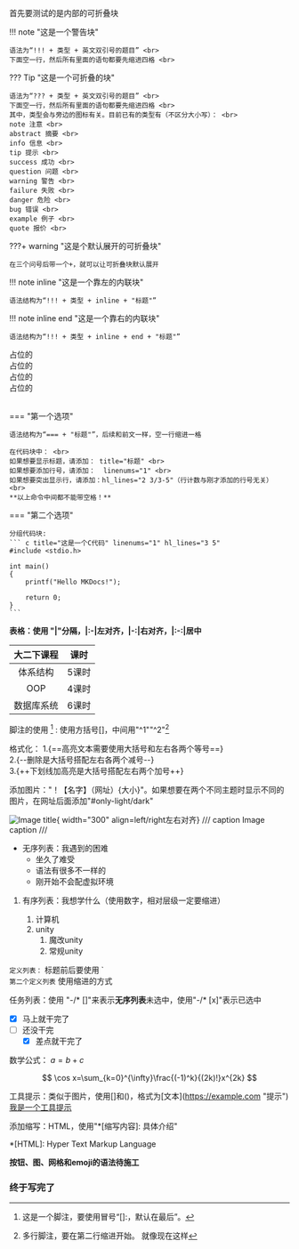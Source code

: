 首先要测试的是内部的可折叠块

!!! note "这是一个警告块"

    语法为“!!! + 类型 + 英文双引号的题目” <br>
    下面空一行，然后所有里面的语句都要先缩进四格 <br>

??? Tip "这是一个可折叠的块"

    语法为“??? + 类型 + 英文双引号的题目” <br>
    下面空一行，然后所有里面的语句都要先缩进四格 <br>
    其中，类型会与旁边的图标有关。目前已有的类型有（不区分大小写）： <br>
    note 注意 <br>
    abstract 摘要 <br>
    info 信息 <br>
    tip 提示 <br>
    success 成功 <br>
    question 问题 <br>
    warning 警告 <br>
    failure 失败 <br>
    danger 危险 <br>
    bug 错误 <br>
    example 例子 <br>
    quote 报价 <br>

???+ warning "这是个默认展开的可折叠块"

    在三个问号后带一个+，就可以让可折叠块默认展开 

!!! note inline "这是一个靠左的内联块"

    语法结构为“!!! + 类型 + inline + "标题"”

!!! note inline end "这是一个靠右的内联块"

    语法结构为“!!! + 类型 + inline + end + "标题"”

占位的 <br>
占位的 <br>
占位的 <br>
占位的 <br>
<br>

=== "第一个选项"

    语法结构为“=== + "标题"”，后续和前文一样，空一行缩进一格

    在代码块中： <br>
    如果想要显示标题，请添加： title="标题" <br>
    如果想要添加行号，请添加：  linenums="1" <br>
    如果想要突出显示行，请添加：hl_lines="2 3/3-5"（行计数与刚才添加的行号无关） <br>
    **以上命令中间都不能带空格！**

=== "第二个选项"

    分组代码块:
    ``` c title="这是一个C代码" linenums="1" hl_lines="3 5"
    #include <stdio.h>

    int main()
    {
        printf("Hello MKDocs!");

        return 0;
    }
    ```
**表格：使用 "|"分隔，|:-|左对齐，|-:|右对齐，|:-:|居中**

| 大二下课程  | 课时 |
|:-----------:|:------:|
|体系结构    | 5课时|
|    OOP    |  4课时|
|  数据库系统|  6课时|

脚注的使用 [^1] : 使用方括号[]，中间用"^1""^2"[^2]
<br>
[^1]: 这是一个脚注，要使用冒号“[]:，默认在最后”。
[^2]: 
    多行脚注，要在第二行缩进开始。
    就像现在这样

格式化：
1.{==高亮文本需要使用大括号和左右各两个等号==} <br>
2.{--删除是大括号搭配左右各两个减号--} <br>
3.{++下划线加高亮是大括号搭配左右两个加号++} <br>

添加图片："！【名字】（网址）{大小}"。如果想要在两个不同主题时显示不同的图片，在网址后面添加"#only-light/dark"

![Image title](https://dummyimage.com/600x400/){ width="300" align=left/right左右对齐}
/// caption
Image caption
///

- 无序列表：我遇到的困难
    * 坐久了难受
    * 语法有很多不一样的
    * 刚开始不会配虚拟环境
  
1. 有序列表：我想学什么（使用数字，相对层级一定要缩进）
   
    1. 计算机
    2. unity
        1. 魔改unity
        2. 常规unity

`定义列表：`
    标题前后要使用 \` <br>
`第二个定义列表`
    使用缩进的方式

任务列表：使用 "-/\* \[\]"来表示**无序列表**未选中，使用"-/\* \[x\]"表示已选中

-   [x] 马上就干完了
-   [ ] 还没干完
    -   [x] 差点就干完了

数学公式： $a=b+c$

$$
\cos x=\sum_{k=0}^{\infty}\frac{(-1)^k}{(2k)!}x^{2k}
$$

工具提示：类似于图片，使用\[\]和()，格式为\[文本\](https://example.com "提示") <br>
[我是一个工具提示](https://example.com "Never gonna give you up, never gonna let you down~")

<!--也可以添加带有提示的图标：":表情:{title="内容"}" <br>
//:material-information-outline:{ title="Important information" }-->

添加缩写：HTML，使用"\*\[缩写内容\]: 具体介绍"

*[HTML]: Hyper Text Markup Language

**按钮、图、网格和emoji的语法待施工**

### 终于写完了